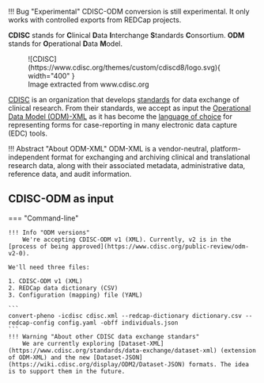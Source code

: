 !!! Bug "Experimental"
    CDISC-ODM conversion is still experimental. It only works with controlled exports from REDCap projects.

**CDISC** stands for **C**linical **D**ata **I**nterchange **S**tandards **C**onsortium. **ODM** stands for **O**perational **D**ata **M**odel.

<figure markdown>
   ![CDISC](https://www.cdisc.org/themes/custom/cdiscd8/logo.svg){ width="400" }
   <figcaption>Image extracted from www.cdisc.org</figcaption>
</figure>


[CDISC](https://www.cdisc.org) is an organization that develops [standards](https://www.cdisc.org/standards/data-exchange) for data exchange of clinical research. From their standards, we accept as input the [Operational Data Model (ODM)-XML](https://www.cdisc.org/standards/data-exchange/odm) as it has become the [language of choice](https://en.wikipedia.org/wiki/Clinical_Data_Interchange_Standards_Consortium#ODM_and_EDC_integration) for representing forms for case-reporting in many electronic data capture (EDC) tools. 

!!! Abstract "About ODM-XML"
    ODM-XML is a vendor-neutral, platform-independent format for exchanging and archiving clinical and translational research data, along with their associated metadata, administrative data, reference data, and audit information.

## CDISC-ODM as input

=== "Command-line"

    !!! Info "ODM versions"
        We're accepting CDISC-ODM v1 (XML). Currently, v2 is in the [process of being approved](https://www.cdisc.org/public-review/odm-v2-0).

    We'll need three files:

    1. CDISC-ODM v1 (XML)
    2. REDCap data dictionary (CSV)
    3. Configuration (mapping) file (YAML)

    ```
    convert-pheno -icdisc cdisc.xml --redcap-dictionary dictionary.csv --redcap-config config.yaml -obff individuals.json
    ```
    !!! Warning "About other CDISC data exchange standars"
        We are currently exploring [Dataset-XML](https://www.cdisc.org/standards/data-exchange/dataset-xml) (extension of ODM-XML) and the new [Dataset-JSON](https://wiki.cdisc.org/display/ODM2/Dataset-JSON) formats. The idea is to support them in the future.

